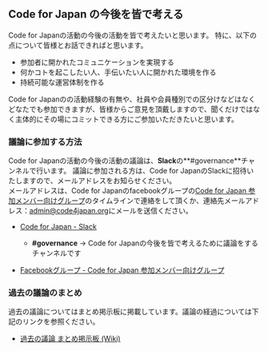 Code for Japan の今後を皆で考える
-----
Code for Japanの活動の今後の活動を皆で考えたいと思います。
特に、以下の点について皆様とお話できればと思います。

* 参加者に開かれたコミュニケーションを実現する
* 何かコトを起こしたい人、手伝いたい人に開かれた環境を作る
* 持続可能な運営体制を作る

Code for Japanのの活動経験の有無や、社員や会員種別での区分けなどはなくどなたでも参加できますが、皆様からご意見を頂戴しますので、聞くだけではなく主体的にその場にコミットできる方にご参加いただきたいと思います。

### 議論に参加する方法

Code for Japanの活動の今後の活動の議論は、**Slack**の**#governance**チャンネルで行います。
議論に参加される方は、Code for JapanのSlackに招待いたしますので、メールアドレスをお知らせください。  
メールアドレスは、Code for Japanのfacebookグループの[Code for Japan 参加メンバー向けグループ](https://www.facebook.com/groups/codeforjapan/)のタイムラインで連絡をして頂くか、連絡先メールアドレス：<a href="mailto:admin@code4japan.org">admin@code4japan.org</a>にメールを送信ください。

* [Code for Japan - Slack](https://cfj.slack.com/messages/governance/)
    - **#governance** -> Code for Japanの今後を皆で考えるために議論をするチャンネルです

* [Facebookグループ - Code for Japan 参加メンバー向けグループ](https://www.facebook.com/groups/codeforjapan/)

### 過去の議論のまとめ

過去の議論についてはまとめ掲示板に掲載しています。議論の経過については下記のリンクを参照ください。

* [過去の議論 まとめ掲示板 (Wiki)](https://github.com/codeforjapan/governance/wiki/Code-for-Japan-%E3%81%AE%E4%BB%8A%E5%BE%8C%E3%82%92%E7%9A%86%E3%81%A7%E8%80%83%E3%81%88%E3%82%8B)

